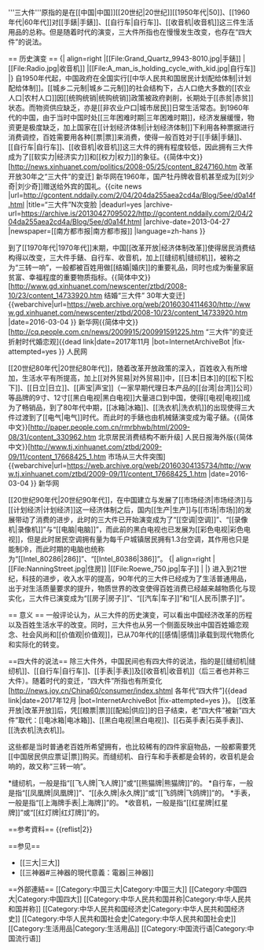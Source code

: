 '''三大件'''原指的是在[[中国|中国]][[20世纪|20世纪]][[1950年代|50]]、[[1960年代|60年代]]对[[手錶|手錶]]、[[自行车|自行车]]、[[收音机|收音机]]这三件生活用品的总称。但是随着时代的演变，三大件所指也在慢慢发生改变，也存在“四大件”的说法。

== 历史演变 ==
{| align=right
 |[[File:Grand_Quartz_9943-8010.jpg|手錶]]
 |[[File:Radio.jpg|收音机]]
 |[[File:A_man_is_holding_cycle_with_kid.jpg|自行车]] 
|}
自1950年代起，中国政府在全国实行[[中华人民共和国居民计划配给体制|计划配给体制]]。[[城乡二元制|城乡二元制]]的社会结构下，占人口绝大多数的[[农业人口|农村人口]]因[[统购统销|统购统销]]政策被政府剥削，长期处于[[赤贫|赤贫]]状态。而物资供应缺乏，亦是[[非农业户口|城市居民]]日常生活常态。到1960年代的中国，由于当时中国时处[[三年困难时期|三年困难时期]]，经济发展缓慢，物资更是极度缺乏，加上国家在[[计划经济体制|计划经济体制]]下利用各种票据进行消费调控，百姓需要用各种[[票|票]]来消费，使得一般百姓对于[[手錶|手錶]]、[[自行车|自行车]]、[[收音机|收音机]]这三大件的拥有程度较低，因此拥有三大件成为了[[软实力|经济实力]]和[[权力|权力]]的象征。<ref>{{简体中文}}[http://news.xinhuanet.com/politics/2008-05/25/content_8247160.htm 改革开放30年之“三大件”的变迁] 新华网</ref>在1960年，国产牡丹牌收音机甚至成为[[刘少奇|刘少奇]]赠送给外宾的国礼。<ref name="nddaily">{{cite news |url=http://gcontent.nddaily.com/2/04/204da255aea2cd4a/Blog/5ee/d0a14f.html |title=“三大件”N次变脸 |deadurl=yes |archive-url=https://archive.is/20130427095022/http://gcontent.nddaily.com/2/04/204da255aea2cd4a/Blog/5ee/d0a14f.html |archive-date=2013-04-27 |newspaper=[[南方都市报|南方都市报]] |language=zh-hans }}</ref>

到了[[1970年代|1970年代]]末期，中国[[改革开放|经济体制改革]]使得居民消费结构得以改变，三大件手錶、自行车、收音机，加上[[缝纫机|缝纫机]]，被称之为“三转一响”，一般都被百姓用做[[结婚|婚庆]]的重要礼品，同时也成为衡量家庭贫富、幸福程度的重要物质指标。<ref name="nddaily"/><ref name="xinhuanet">{{简体中文}}[http://www.gd.xinhuanet.com/newscenter/ztbd/2008-10/23/content_14733920.htm 结婚“三大件” 30年大变迁] {{webarchive|url=https://web.archive.org/web/20160304114630/http://www.gd.xinhuanet.com/newscenter/ztbd/2008-10/23/content_14733920.htm |date=2016-03-04 }} 新华网</ref><ref name="people">{{简体中文}}[http://cq.people.com.cn/news/2009915/200991591225.htm  “三大件”的变迁折射时代婚恋观]{{dead link|date=2017年11月 |bot=InternetArchiveBot |fix-attempted=yes }} 人民网</ref>

[[20世纪80年代|20世纪80年代]]，随着改革开放政策的深入，百姓收入有所增加，生活水平有所提高，加上[[对外贸易|对外贸易]]中，[[日本|日本]]的[[松下|松下]]、[[日立|日立]]、[[声宝|声宝]]（一家早期代理日本产品的[[台湾|台湾]]公司）等品牌的9寸、12寸[[黑白电视|黑白电视]]大量进口到中国，使得[[电视|电视]]成为了畅销品，到了80年代中期，[[冰箱|冰箱]]、[[洗衣机|洗衣机]]的出现使得三大件过渡到了[[电气|电气]]时代。而此时的手錶也由机械錶演变成为電子錶。<ref name="nddaily"/><ref>{{简体中文}}[http://paper.people.com.cn/rmrbhwb/html/2009-08/31/content_330962.htm 北京居民消费结构不断升级] 人民日报海外版</ref><ref>{{简体中文}}[http://www.tj.xinhuanet.com/ztbd/2009-09/11/content_17668425_1.htm  市场从三大件突围] {{webarchive|url=https://web.archive.org/web/20160304135734/http://www.tj.xinhuanet.com/ztbd/2009-09/11/content_17668425_1.htm |date=2016-03-04 }} 新华网</ref>

[[20世纪90年代|20世纪90年代]]，在中国建立与发展了[[市场经济|市场经济]]与[[计划经济|计划经济]]这一经济体制之后，国内[[生产|生产]]与[[市场|市场]]的发展带动了消费的进步，此时的三大件已开始演变成为了“[[空调|空调]]”、“[[录像机|录像机]]”与“[[电脑|电脑]]”，而此前的黑白电视也已发展为[[彩色电视|彩色电视]]，但是此时居民空调拥有量为每千户城镇居民拥有1.3台空调，其作用也只是能制冷，而此时期的电脑也统称为“[[Intel_80286|286]]”、“[[Intel_80386|386]]”。<ref name="xinhuanet"/><ref name="people"/>
{| align=right 
 |[[File:NanningStreet.jpg|住房]]
 |[[File:Roewe_750.jpg|车子]]
 |
|}
进入到21世纪，科技的进步，收入水平的提高，90年代的三大件已经成为了生活普通用品，出于对生活质量要求的提升，物质世界的改变使得百姓消费已经越来越物质化与现实化，三大件已演变成为“[[房子|房子]]”、“[[汽车|车子]]”和“[[人民币|票子]]”。<ref name="nddaily"/><ref name="xinhuanet"/>

== 意义 ==
一般评论认为，从三大件的历史演变，可以看出中国经济改革的历程以及百姓生活水平的改变。同时，三大件也从另一个侧面反映出中国百姓婚恋观念、社会风尚和[[价值观|价值观]]，已从70年代的[[感情|感情]]承载到现代物质化和实际化的转变。<ref name="xinhuanet"/><ref name="people"/>

==四大件的说法==
除三大件外，中国民间也有四大件的说法，指的是[[缝纫机|缝纫机]]、[[自行车|自行车]]、[[手表|手表]]及[[收音机|收音机]]（后三者也并称三大件）。随着时代的变迁，“四大件”所指也有所变化<ref>[http://news.joy.cn/China60/consumer/index.shtml 各年代“四大件”]{{dead link|date=2017年12月 |bot=InternetArchiveBot |fix-attempted=yes }}</ref>。
[[改革开放|改革开放]]后，凭[[粮票|票]][[配給|供应]]的日子结束，老“四大件”被新“四大件”取代：[[电冰箱|电冰箱]]、[[黑白电视|黑白电视]]、[[石英手表|石英手表]]、[[洗衣机|洗衣机]]。

这些都是当时普通老百姓所希望拥有，也比较稀有的四件家庭物品，一般都需要凭[[中国居民供应票证|票]]购买。而缝纫机、自行车和手表都是会转的，收音机是会响的，故又称“三转一响”。

*缝纫机，一般是指“[[飞人牌|飞人牌]]”或“[[熊猫牌|熊猫牌]]”的。
*自行车，一般是指“[[凤凰牌|凤凰牌]]”、“[[永久牌|永久牌]]”或“[[飞鸽牌|飞鸽牌]]”的。
*手表，一般是指“[[上海牌手表|上海牌]]”的。
*收音机，一般是指“[[红星牌|红星牌]]”或“[[红灯牌|红灯牌]]”的。

==参考資料==
{{reflist|2}}

==参见==
* [[三大|三大]]
* [[三神器#三神器的現代意義：電器|三神器]]

==外部連結==
[[Category:中国三大|Category:中国三大]]
[[Category:中国四大|Category:中国四大]]
[[Category:中华人民共和国并称|Category:中华人民共和国并称]]
[[Category:中华人民共和国经济史|Category:中华人民共和国经济史]]
[[Category:中华人民共和国社会史|Category:中华人民共和国社会史]]
[[Category:生活用品|Category:生活用品]]
[[Category:中国流行语|Category:中国流行语]]